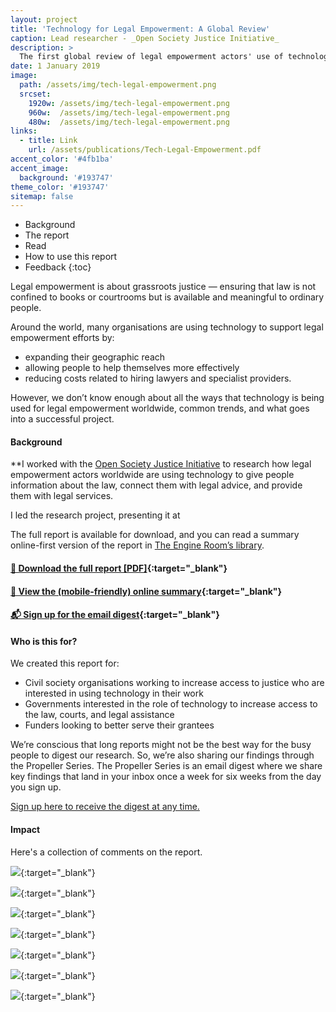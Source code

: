 ```yaml
---
layout: project
title: 'Technology for Legal Empowerment: A Global Review'
caption: Lead researcher - _Open Society Justice Initiative_
description: >
  The first global review of legal empowerment actors' use of technology to give people information about the law, connect them with legal advice and provide them with legal services.
date: 1 January 2019
image: 
  path: /assets/img/tech-legal-empowerment.png
  srcset: 
    1920w: /assets/img/tech-legal-empowerment.png
    960w:  /assets/img/tech-legal-empowerment.png
    480w:  /assets/img/tech-legal-empowerment.png
links:
  - title: Link
    url: /assets/publications/Tech-Legal-Empowerment.pdf
accent_color: '#4fb1ba'
accent_image:
  background: '#193747'
theme_color: '#193747'
sitemap: false
---
```


* Background
* The report
* Read
* How to use this report
* Feedback
{:toc}

Legal empowerment is about grassroots justice — ensuring that law is not confined to books or courtrooms but is available and meaningful to ordinary people.

Around the world, many organisations are using technology to support legal empowerment efforts by:
* expanding their geographic reach
* allowing people to help themselves more effectively
* reducing costs related to hiring lawyers and specialist providers.

However, we don’t know enough about all the ways that technology is being used for legal empowerment worldwide, common trends, and what goes into a successful project.

#### Background

**I worked with the [Open Society Justice Initiative](https://www.opensocietyfoundations.org/who-we-are/programs/open-society-justice-initiative) to research how legal empowerment actors worldwide are using technology to give people information about the law, connect them with legal advice, and provide them with legal services. 

I led the research project, presenting it at 

The full report is available for download, and you can read a summary online-first version of the report in [The Engine Room’s library](https://library.theengineroom.org/).

#### [📝 Download the full report \[PDF\]](/assets/publications/Tech-Legal-Empowerment.pdf){:target="_blank"}

#### [📱 View the (mobile-friendly) online summary](https://library.theengineroom.org/legal-empowerment/){:target="_blank"}

#### [📬 Sign up for the email digest](http://eepurl.com/gfvhBv){:target="_blank"}


#### Who is this for? 

We created this report for:

*   Civil society organisations working to increase access to justice who are interested in using technology in their work
*   Governments interested in the role of technology to increase access to the law, courts, and legal assistance
*   Funders looking to better serve their grantees

We’re conscious that long reports might not be the best way for the busy people to digest our research. So, we’re also sharing our findings through the Propeller Series. The Propeller Series is an email digest where we share key findings that land in your inbox once a week for six weeks from the day you sign up.  

[Sign up here to receive the digest at any time.](http://eepurl.com/gfvhBv)

#### Impact

Here's a collection of comments on the report.

[<img src="/assets/img/tweets/legal-empowerment-tweet-8.png">](https://twitter.com/adamdavidlong/status/1091144690101972992){:target="_blank"}

[<img src="/assets/img/tweets/legal-empowerment-tweet-4.png">](https://twitter.com/NYUBernstein/status/1091072234708484097){:target="_blank"}

[<img src="/assets/img/tweets/legal-empowerment-tweet-3.png">](https://twitter.com/rogerjgsmith/status/1092166527195979776){:target="_blank"}

[<img src="/assets/img/tweets/legal-empowerment-tweet-2.png">](https://twitter.com/Rachael_TM/status/1093453639883083777){:target="_blank"}

[<img src="/assets/img/tweets/legal-empowerment-tweet-6.png">](https://twitter.com/Dama_Yanthy/status/1090663292106883074){:target="_blank"}

[<img src="/assets/img/tweets/legal-empowerment-tweet-7.png">](https://twitter.com/N_Map/status/1009467208836222976){:target="_blank"}

[<img src="/assets/img/tweets/legal-empowerment-tweet.png">](http://127.0.0.1:4000/assets/img/tweets/legal-empowerment-tweet.png){:target="_blank"}
